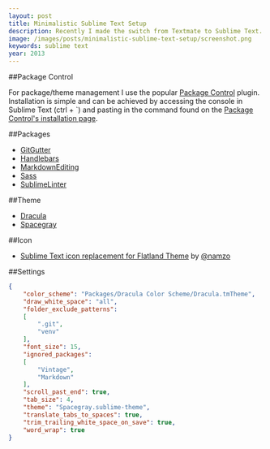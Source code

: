 ```yaml
---
layout: post
title: Minimalistic Sublime Text Setup
description: Recently I made the switch from Textmate to Sublime Text. Detailed below is my custom setup of Sublime Text 3.
image: /images/posts/minimalistic-sublime-text-setup/screenshot.png
keywords: sublime text
year: 2013
---
```


##Package Control

For package/theme management I use the popular [Package Control](https://sublime.wbond.net) plugin. Installation is simple and can be achieved by accessing the console in Sublime Text (ctrl + `) and pasting in the command found on the [Package Control's installation page](https://sublime.wbond.net/installation).

##Packages

- [GitGutter](https://github.com/jisaacks/GitGutter)
- [Handlebars](https://github.com/daaain/Handlebars)
- [MarkdownEditing](https://github.com/ttscoff/MarkdownEditing)
- [Sass](https://github.com/nathos/sass-textmate-bundle)
- [SublimeLinter](https://github.com/SublimeLinter/SublimeLinter)

##Theme

- [Dracula](https://github.com/zenorocha/dracula-theme)
- [Spacegray](https://github.com/kkga/spacegray)

##Icon

- [Sublime Text icon replacement for Flatland Theme](http://dribbble.com/shots/1027361-Sublime-Text-icon-replacement-for-Flatland-Theme) by [@namzo](http://dribbble.com/namzo)

##Settings

```json
{
	"color_scheme": "Packages/Dracula Color Scheme/Dracula.tmTheme",
	"draw_white_space": "all",
	"folder_exclude_patterns":
	[
		".git",
		"venv"
	],
	"font_size": 15,
	"ignored_packages":
	[
		"Vintage",
		"Markdown"
	],
	"scroll_past_end": true,
	"tab_size": 4,
	"theme": "Spacegray.sublime-theme",
	"translate_tabs_to_spaces": true,
	"trim_trailing_white_space_on_save": true,
	"word_wrap": true
}
```